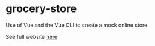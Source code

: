 # grocery-store

Use of Vue and the Vue CLI to create a mock online store.

See full website [here](http://grocery.chandlerrogers.me)
